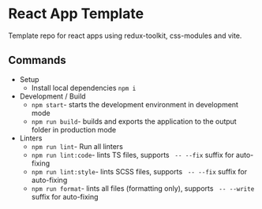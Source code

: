 # React App Template

Template repo for react apps using redux-toolkit, css-modules and vite.

## Commands

- Setup
  - Install local dependencies `npm i`
- Development / Build
  - `npm start`- starts the development environment in development mode
  - `npm run build`- builds and exports the application to the output folder in production mode
- Linters
  - `npm run lint`- Run all linters
  - `npm run lint:code`- lints TS files, supports ` -- --fix` suffix for auto-fixing
  - `npm run lint:style`- lints SCSS files, supports ` -- --fix` suffix for auto-fixing
  - `npm run format`- lints all files (formatting only), supports ` -- --write` suffix for auto-fixing
